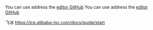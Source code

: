 
You can use address the [editor GitHub](https://mail-proxy04.beyondsoft.com/BYSAzure-Mail01/mail/jiapengtao.nsf?OpenDatabase) 
You can use address the [editor GitHub](https://e-cology.beyondsoft.com/login/Login.jsp?logintype=1) 

飞冰
https://ice.alibaba-inc.com/docs/guide/start
